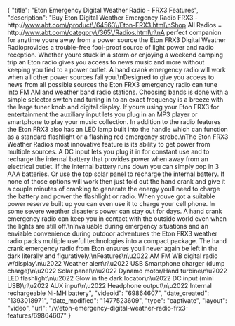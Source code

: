 {
    "title": "Eton Emergency Digital Weather Radio - FRX3 Features",
    "description": "Buy Eton Digital Weather Emergency Radio FRX3 - http:\/\/www.abt.com\/product\/64563\/Eton-FRX3.html\nShop All Radios = http:\/\/www.abt.com\/category\/365\/Radios.html\n\nA perfect companion for anytime youre away from a power source the Eton FRX3 Digital Weather Radioprovides a trouble-free fool-proof source of light power and radio reception. Whether youre stuck in a storm or enjoying a weekend camping trip an Eton radio gives you access to news music and more without keeping you tied to a power outlet. A hand crank emergency radio will work when all other power sources fail you.\nDesigned to give you access to news from all possible sources the Eton FRX3 emergency radio can tune into FM AM and weather band radio stations. Choosing bands is done with a simple selector switch and tuning in to an exact frequency is a breeze with the large tuner knob and digital display. If youre using your Eton FRX3 for entertainment the auxiliary input lets you plug in an MP3 player or smartphone to play your music collection. In addition to the radio features the Eton FRX3 also has an LED lamp built into the handle which can function as a standard flashlight or a flashing red emergency strobe.\nThe Eton FRX3 Weather Radios most innovative feature is its ability to get power from multiple sources. A DC input lets you plug it in for constant use and to recharge the internal battery that provides power when away from an electrical outlet. If the internal battery runs down you can simply pop in 3 AAA batteries. Or use the top solar panel to recharge the internal battery. If none of those options will work then just fold out the hand crank and give it a couple minutes of cranking to generate the energy youll need to charge the battery and power the flashlight or radio. When youve got a suitable power reserve built up you can even use it to charge your cell phone. In some severe weather disasters power can stay out for days. A hand crank emergency radio can keep you in contact with the outside world even when the lights are still off.\nInvaluable during emergency situations and an enviable convenience during outdoor adventures the Eton FRX3 weather radio packs multiple useful technologies into a compact package. The hand crank emergency radio from Eton ensures youll never again be left in the dark literally and figuratively.\nFeatures\n\u2022 AM FM WB digital radio w\/display\n\u2022 Weather alert\n\u2022 USB Smartphone charger (dump charge)\n\u2022 Solar panel\n\u2022 Dynamo motor\/Hand turbine\n\u2022 LED flashlight\n\u2022 Glow in the dark locator\n\u2022 DC input (mini USB)\n\u2022 AUX input\n\u2022 Headphone output\n\u2022 Internal rechargeable Ni-MH battery",
    "videoid": "69864607",
    "date_created": "1393018971",
    "date_modified": "1477523609",
    "type": "captivate",
    "layout": "video",
    "url": "\/v\/eton-emergency-digital-weather-radio-frx3-features\/69864607"
}
